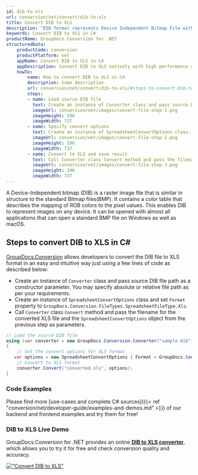 ```yaml
---
id: dib-to-xls
url: conversion/net/convert/dib-to-xls
title: Convert DIB to XLS
description: "DIB format represents Device Independent Bitmap File with .dib extension. Learn how to convert DIB to XLS file programmatically in C# language using GroupDocs.Conversion for .NET library."
keywords: Convert DIB to XLS in C#
productName: GroupDocs.Conversion for .NET
structuredData:
    productCode: conversion
    productPlatform: net
    appName: Convert DIB to XLS in C#
    appDescription: Convert DIB to XLS natively with high performance using C# language and server side GroupDocs.Conversion for .NET APIs, without the use of any software like Microsoft or Open Office.
    howTo:
        name: How to convert DIB to XLS in C# 
        description: Some description
        url: conversion/net/convert/dib-to-xls/#steps-to-convert-dib-to-xls-in-c
        steps:
        - name: Load source DIB file 
          text: Create an instance of Converter class and pass source DIB file path as a constructor parameter. You may specify absolute or relative file path as per your requirements. 
          imageUrl: conversion/net/images/convert-file-step-1.png
          imageHeight: 196
          imageWidth: 737
        - name: Specify convert options 
          text: Create an instance of SpreadsheetConvertOptions class.
          imageUrl: conversion/net/images/convert-file-step-2.png
          imageHeight: 196
          imageWidth: 737
        - name: Convert to XLS and save result 
          text: Call Converter class Convert method and pass the filename for the converted HTML file and the SpreadsheetConvertOptions object from the previous step as parameters.
          imageUrl: conversion/net/images/convert-file-step-3.png
          imageHeight: 196
          imageWidth: 737
---
```


A Device-Independent bitmap (DIB) is a raster image file that is similar in structure to the standard Bitmap files(BMP). It contains a color table that describes the mapping of RGB colors to the pixel values. This enables DIB to represent images on any device. It can be opened with almost all applications that can open a standard BMP file on Windows as well as macOS.

## Steps to convert DIB to XLS in C#

[GroupDocs.Conversion](https://products.groupdocs.com/conversion/net) allows developers to convert the DIB file to XLS format in an easy and intuitive way just using a few lines of code as described below:

* Create an instance of `Converter` class and pass source DIB file path as a constructor parameter. You may specify absolute or relative file path as per your requirements. 
* Create an instance of `SpreadsheetConvertOptions` class and set `Format` property to `GroupDocs.Conversion.FileTypes.SpreadsheetFileType.Xls`.
* Call `Converter` class `Convert` method and pass the filename for the converted XLS file and the `SpreadsheetConvertOptions` object from the previous step as parameters.

```csharp
// Load the source DIB file
using (var converter = new GroupDocs.Conversion.Converter("sample.dib"))
{
    // Set the convert options for XLS format
   var options = new SpreadsheetConvertOptions { Format = GroupDocs.Conversion.FileTypes.SpreadsheetFileType.Xls };
    // Convert to XLS format
    converter.Convert("converted.xls", options);
}
```

### Code Examples

Please find more [use-cases and complete C# sources]({{< ref "conversion/net/developer-guide/examples-and-demos.md" >}}) of our backend and frontend examples and try them for free!

### DIB to XLS Live Demo

GroupDocs.Conversion for .NET provides an online [**DIB to XLS converter**](https://products.groupdocs.app/conversion/dib-to-xls), which allows you to try it for free and check conversion quality and accuracy.

[!["Convert DIB to XLS"](conversion/net/images/convert-to-xls/convert-dib-to-xls.png)](https://products.groupdocs.app/conversion/dib-to-xls)